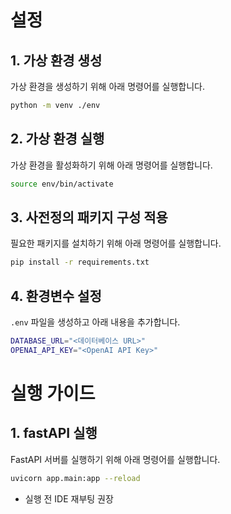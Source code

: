 # 설정

## 1. 가상 환경 생성

가상 환경을 생성하기 위해 아래 명령어를 실행합니다.

```sh
python -m venv ./env
```

## 2. 가상 환경 실행

가상 환경을 활성화하기 위해 아래 명령어를 실행합니다.

```sh
source env/bin/activate
```

## 3. 사전정의 패키지 구성 적용

필요한 패키지를 설치하기 위해 아래 명령어를 실행합니다.

```sh
pip install -r requirements.txt
```

## 4. 환경변수 설정

`.env` 파일을 생성하고 아래 내용을 추가합니다.

```sh
DATABASE_URL="<데이터베이스 URL>"
OPENAI_API_KEY="<OpenAI API Key>"
```

# 실행 가이드

## 1. fastAPI 실행

FastAPI 서버를 실행하기 위해 아래 명령어를 실행합니다.

```sh
uvicorn app.main:app --reload
```

- 실행 전 IDE 재부팅 권장
